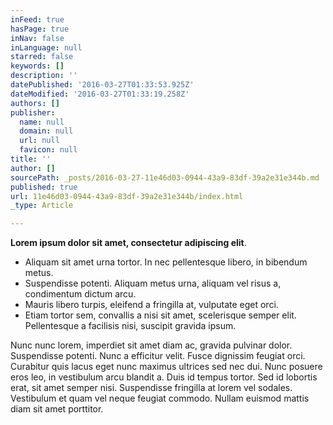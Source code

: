 ```yaml
---
inFeed: true
hasPage: true
inNav: false
inLanguage: null
starred: false
keywords: []
description: ''
datePublished: '2016-03-27T01:33:53.925Z'
dateModified: '2016-03-27T01:33:19.258Z'
authors: []
publisher:
  name: null
  domain: null
  url: null
  favicon: null
title: ''
author: []
sourcePath: _posts/2016-03-27-11e46d03-0944-43a9-83df-39a2e31e344b.md
published: true
url: 11e46d03-0944-43a9-83df-39a2e31e344b/index.html
_type: Article

---
```

**Lorem ipsum dolor sit amet, consectetur adipiscing elit**.

* Aliquam sit amet urna tortor. In nec pellentesque libero, in bibendum metus. 
* Suspendisse potenti. Aliquam metus urna, aliquam vel risus a, condimentum dictum arcu. 
* Mauris libero turpis, eleifend a fringilla at, vulputate eget orci. 
* Etiam tortor sem, convallis a nisi sit amet, scelerisque semper elit. Pellentesque a facilisis nisi, suscipit gravida ipsum.

Nunc nunc lorem, imperdiet sit amet diam ac, gravida pulvinar dolor. Suspendisse potenti. Nunc a efficitur velit. Fusce dignissim feugiat orci. Curabitur quis lacus eget nunc maximus ultrices sed nec dui. Nunc posuere eros leo, in vestibulum arcu blandit a. Duis id tempus tortor. Sed id lobortis erat, sit amet semper nisi. Suspendisse fringilla at lorem vel sodales. Vestibulum et quam vel neque feugiat commodo. Nullam euismod mattis diam sit amet porttitor.